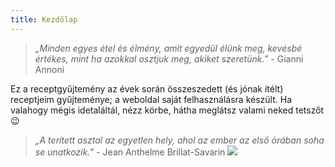 ```yaml
---
title: Kezdőlap
---
```

> *„Minden egyes étel és élmény, amit egyedül élünk meg, kevésbé értékes, mint ha azokkal osztjuk meg, akiket szeretünk.”*
> \- Gianni Annoni

Ez a receptgyűjtemény az évek során összeszedett (és jónak ítélt) receptjeim gyűjteménye; a weboldal saját felhasználásra készült. Ha valahogy mégis idetaláltál, nézz körbe, hátha meglátsz valami neked tetszőt 😉

> *„A terített asztal az egyetlen hely, ahol az ember az első órában soha se unatkozik.”*
> \- Jean Anthelme Brillat-Savarin
![](index_vacsi.jpg)